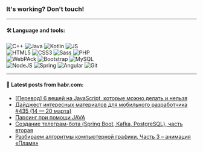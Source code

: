 ### It's working? Don't touch!

---

#### 🛠️ Language and tools:

![C++](https://img.shields.io/badge/C++-informational?logo=c%2B%2B&style=flat&logoColor=white&color=9C033A)
![Java](https://img.shields.io/badge/Java-informational?logo=java&style=flat&logoColor=white&color=007396)
![Kotlin](https://img.shields.io/badge/Kotlin-informational?logo=Kotlin&style=flat&logoColor=white&color=0095D5)
![JS](https://img.shields.io/badge/JS-informational?logo=javaScript&style=flat&logoColor=black&color=F7Df1E) <br>
![HTML5](https://img.shields.io/badge/HTML5-informational?logo=html5&style=flat&logoColor=white&color=E34F26)
![CSS3](https://img.shields.io/badge/CSS3-informational?logo=css3&style=flat&logoColor=white&color=157286)
![Sass](https://img.shields.io/badge/Saas-informational?logo=sass&style=flat&logoColor=white&color=hotpink)
![PHP](https://img.shields.io/badge/PHP-informational?logo=php&style=flat&logoColor=white&color=777BB4) <br>
![WebPAck](https://img.shields.io/badge/WebPack-informational?logo=webPack&style=flat&logoColor=white&color=FF6F00)
![Bootstrap](https://img.shields.io/badge/Bootstrap-informational?logo=Bootstrap&style=flat&logoColor=white&color=7952B3)
![MySQL](https://img.shields.io/badge/MySQL-informational?logo=MySQL&style=flat&logoColor=white&color=00f) <br>
![NodeJS](https://img.shields.io/badge/NodeJS-informational?logo=node.js&style=flat&logoColor=white&color=43853D)
![Spring](https://img.shields.io/badge/Spring-informational?logo=Spring&style=flat&logoColor=white&color=0A9EDC)
![Angular](https://img.shields.io/badge/Vue-informational?logo=vue.js&style=flat&logoColor=white&color=red)
![Git](https://img.shields.io/badge/Git-informational?logo=git&style=flat&logoColor=white&color=darkorange)

___

#### 💬 Latest posts from habr.com:

<!-- BLOG-POST-LIST:START -->
- [[Перевод] 6 вещей на JavaScript, которые можно делать и нельзя](https://habr.com/ru/post/656583/?utm_source=habrahabr&utm_medium=rss&utm_campaign=656583)
- [Дайджест интересных материалов для мобильного разработчика #435 &lpar;14 — 20 марта&rpar;](https://habr.com/ru/post/656581/?utm_source=habrahabr&utm_medium=rss&utm_campaign=656581)
- [Парсинг при помощи JAVA](https://habr.com/ru/post/656575/?utm_source=habrahabr&utm_medium=rss&utm_campaign=656575)
- [Создание телеграм-бота &lpar;Spring Boot, Kafka, PostgreSQL&rpar;, часть вторая](https://habr.com/ru/post/656573/?utm_source=habrahabr&utm_medium=rss&utm_campaign=656573)
- [Разбираем алгоритмы компьютерной графики. Часть 3 – анимация «Пламя»](https://habr.com/ru/post/656541/?utm_source=habrahabr&utm_medium=rss&utm_campaign=656541)
<!-- BLOG-POST-LIST:END -->

